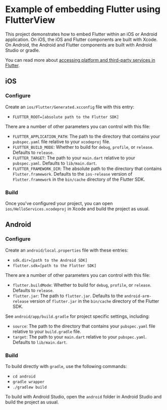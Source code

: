 # Example of embedding Flutter using FlutterView

This project demonstrates how to embed Flutter within an iOS or Android
application. On iOS, the iOS and Flutter components are built with Xcode. On
Android, the Android and Flutter components are built with Android Studio or
gradle.

You can read more about
[accessing platform and third-party services in Flutter](https://flutter.io/platform-services/).

## iOS

### Configure

Create an `ios/Flutter/Generated.xcconfig` file with this entry:

 * `FLUTTER_ROOT=[absolute path to the Flutter SDK]`

There are a number of other parameters you can control with this file:

 * `FLUTTER_APPLICATION_PATH`: The path to the directory that contains your
   `pubspec.yaml` file relative to your `xcodeproj` file.
 * `FLUTTER_BUILD_MODE`: Whether to build for `debug`, `profile`, or `release`.
   Defaults to `release`.
 * `FLUTTER_TARGET`: The path to your `main.dart` relative to your
   `pubspec.yaml`. Defaults to `lib/main.dart`.
 * `FLUTTER_FRAMEWORK_DIR`: The absolute path to the directory that contains
   `Flutter.framework`. Defaults to the `ios-release` version of
   `Flutter.framework` in the `bin/cache` directory of the Flutter SDK.

### Build

Once you've configured your project, you can open `ios/HelloServices.xcodeproj`
in Xcode and build the project as usual.

## Android

### Configure

Create an `android/local.properties` file with these entries:

 * `sdk.dir=[path to the Android SDK]`
 * `flutter.sdk=[path to the Flutter SDK]`

There are a number of other parameters you can control with this file:

 * `flutter.buildMode`: Whether to build for `debug`, `profile`, or `release`.
   Defaults to `release`.
 * `flutter.jar`: The path to `flutter.jar`. Defaults to the
   `android-arm-release` version of `flutter.jar` in the `bin/cache` directory
   of the Flutter SDK.

See `android/app/build.gradle` for project specific settings, including:

 * `source`: The path to the directory that contains your `pubspec.yaml` file
   relative to your `build.gradle` file.
 * `target`: The path to your `main.dart` relative to your `pubspec.yaml`.
   Defaults to `lib/main.dart`.

### Build

To build directly with `gradle`, use the following commands:

 * `cd android`
 * `gradle wrapper`
 * `./gradlew build`

To build with Android Studio, open the `android` folder in Android Studio and
build the project as usual.
